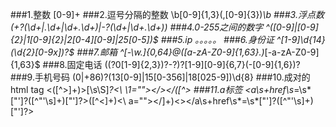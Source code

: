 ###1.整数
[0-9]+
###2.逗号分隔的整数
\b[0-9]{1,3}(,[0-9]{3})*\b
###3.浮点数
(\+?(\d+|\.\d+|\d+\.\d+)|-?(\d+|\d+\.\d+))
###4.0-255之间的数字
^([0-9]|[0-9]{2}|1[0-9]{2}|2[0-4][0-9]|25[0-5])$
###5.ip
。。。。。
###6.身份证
^[1-9]\d{14}(\d{2}[0-9x])?$
###7.邮箱
^[-\w.]{0,64}@([a-zA-Z0-9]{1,63}\.)*[-a-zA-Z0-9]{1,63}$
###8.固定电话
(\(?0[1-9]{2,3}\)?-?)?[1-9][0-9]\{6,7}(-[0-9]{1,6})?
###9.手机号码
(0|\+86)?(13[0-9]|15[0-356]|18[025-9])\d{8}
###10.成对的html tag
<([^>]+)>[\s\S]*?<\ \1=""></\></([^>
###11.a标签
<a\s+href\s*=\s*["']?([^"'\s]+)["']?>([^<]+)<\ a=""></]+)<\></a\s+href\s*=\s*["']?([^"'\s]+)["']?>